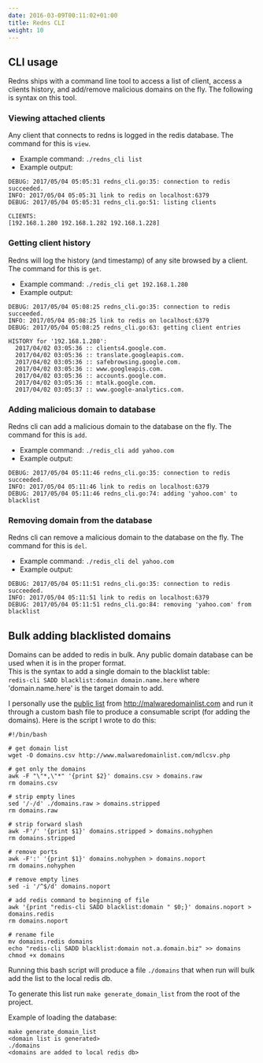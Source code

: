 ```yaml
---
date: 2016-03-09T00:11:02+01:00
title: Redns CLI
weight: 10
---
```


## CLI usage
Redns ships with a command line tool to access a list of client, access a
clients history, and add/remove malicious domains on the fly.  The following is
syntax on this tool.  

### Viewing attached clients
Any client that connects to redns is logged in the redis database. The command
for this is `view`.

- Example command: `./redns_cli list`
- Example output:  

```
DEBUG: 2017/05/04 05:05:31 redns_cli.go:35: connection to redis succeeded.
INFO: 2017/05/04 05:05:31 link to redis on localhost:6379
DEBUG: 2017/05/04 05:05:31 redns_cli.go:51: listing clients

CLIENTS:
[192.168.1.280 192.168.1.282 192.168.1.228]
```

### Getting client history
Redns will log the history (and timestamp) of any site browsed by a client. The
command for this is `get`.

- Example command: `./redis_cli get 192.168.1.280`
- Example output:

```
DEBUG: 2017/05/04 05:08:25 redns_cli.go:35: connection to redis succeeded.
INFO: 2017/05/04 05:08:25 link to redis on localhost:6379
DEBUG: 2017/05/04 05:08:25 redns_cli.go:63: getting client entries

HISTORY for '192.168.1.280':
  2017/04/02 03:05:36 :: clients4.google.com.
  2017/04/02 03:05:36 :: translate.googleapis.com.
  2017/04/02 03:05:36 :: safebrowsing.google.com.
  2017/04/02 03:05:36 :: www.googleapis.com.
  2017/04/02 03:05:36 :: accounts.google.com.
  2017/04/02 03:05:36 :: mtalk.google.com.
  2017/04/02 03:05:37 :: www.google-analytics.com.
```


### Adding malicious domain to database
Redns cli can add a malicious domain to the database on the fly. The command for
this is `add`.

- Example command: `./redis_cli add yahoo.com`
- Example output:

```
DEBUG: 2017/05/04 05:11:46 redns_cli.go:35: connection to redis succeeded.
INFO: 2017/05/04 05:11:46 link to redis on localhost:6379
DEBUG: 2017/05/04 05:11:46 redns_cli.go:74: adding 'yahoo.com' to blacklist
```

### Removing domain from the database
Redns cli can remove a malicious domain to the database on the fly. The command for
this is `del`.

- Example command: `./redis_cli del yahoo.com`
- Example output:

```
DEBUG: 2017/05/04 05:11:51 redns_cli.go:35: connection to redis succeeded.
INFO: 2017/05/04 05:11:51 link to redis on localhost:6379
DEBUG: 2017/05/04 05:11:51 redns_cli.go:84: removing 'yahoo.com' from blacklist
```


## Bulk adding blacklisted domains
Domains can be added to redis in bulk. Any public domain database can be used
when it is in the proper format.  
This is the syntax to add a single domain to the blacklist table:  
`redis-cli SADD blacklist:domain domain.name.here` where 'domain.name.here' is
the target domain to add.  

I personally use the [public list](http://www.malwaredomainlist.com/mdlcsv.php) from http://malwaredomainlist.com
and run it through a custom bash file to produce a consumable script (for adding
the domains).  Here is the script I wrote to do this: 

```
#!/bin/bash

# get domain list
wget -O domains.csv http://www.malwaredomainlist.com/mdlcsv.php

# get only the domains
awk -F "\"*,\"*" '{print $2}' domains.csv > domains.raw
rm domains.csv

# strip empty lines
sed '/-/d' ./domains.raw > domains.stripped
rm domains.raw

# strip forward slash
awk -F'/' '{print $1}' domains.stripped > domains.nohyphen
rm domains.stripped

# remove ports
awk -F':' '{print $1}' domains.nohyphen > domains.noport
rm domains.nohyphen

# remove empty lines
sed -i '/^$/d' domains.noport

# add redis command to beginning of file
awk '{print "redis-cli SADD blacklist:domain " $0;}' domains.noport > domains.redis
rm domains.noport

# rename file
mv domains.redis domains
echo "redis-cli SADD blacklist:domain not.a.domain.biz" >> domains
chmod +x domains
```

Running this bash script will produce a file `./domains` that when run will bulk
add the list to the local redis db.

To generate this list run `make generate_domain_list` from the root of the
project.

Example of loading the database:

```
make generate_domain_list
<domain list is generated>
./domains
<domains are added to local redis db>
```

